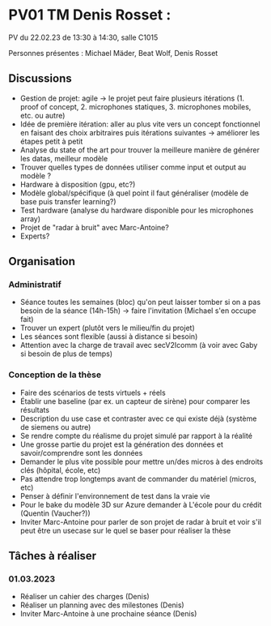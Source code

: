 # PV01 TM Denis Rosset :
PV du 22.02.23 de 13:30 à 14:30, salle C1015

Personnes présentes : Michael Mäder, Beat Wolf, Denis Rosset
## Discussions 
- Gestion de projet: agile -> le projet peut faire plusieurs itérations (1. proof of concept, 2. microphones statiques, 3. microphones mobiles, etc. ou autre)
- Idée de première itération: aller au plus vite vers un concept fonctionnel en faisant des choix arbitraires puis
itérations suivantes -> améliorer les étapes petit à petit
- Analyse du state of the art pour trouver la meilleure manière de générer les datas, meilleur modèle
- Trouver quelles types de données utiliser comme input et output au modèle ?
- Hardware à disposition (gpu, etc?)    
- Modèle global/spécifique (à quel point il faut généraliser (modèle de base puis transfer learning?)
- Test hardware (analyse du hardware disponible pour les microphones array)
- Projet de "radar à bruit" avec Marc-Antoine?
- Experts?
## Organisation
### Administratif
- Séance toutes les semaines (bloc) qu'on peut laisser tomber si on a pas besoin de la séance (14h-15h) -> faire l'invitation (Michael s'en occupe fait)
- Trouver un expert (plutôt vers le milieu/fin du projet)
- Les séances sont flexible (aussi à distance si besoin)
- Attention avec la charge de travail avec secV2Icomm (à voir avec Gaby si besoin de plus de temps)
### Conception de la thèse
- Faire des scénarios de tests virtuels + réels
- Établir une baseline (par ex. un capteur de sirène) pour comparer les résultats
- Description du use case et contraster avec ce qui existe déjà (système de siemens ou autre) 
- Se rendre compte du réalisme du projet simulé par rapport à la réalité
- Une grosse partie du projet est la génération des données et savoir/comprendre sont les données
- Demander le plus vite possible pour mettre un/des micros à des endroits clés (hôpital, école, etc)
- Pas attendre trop longtemps avant de commander du matériel (micros, etc)
- Penser à définir l'environnement de test dans la vraie vie
- Pour le bake du modèle 3D sur Azure demander à L'école pour du crédit (Quentin (Vaucher?))
- Inviter Marc-Antoine pour parler de son projet de radar à bruit et voir s'il peut être un usecase sur le quel se baser pour réaliser la thèse
## Tâches à réaliser
### 01.03.2023 
- Réaliser un cahier des charges (Denis)
- Réaliser un planning avec des milestones (Denis)
- Inviter Marc-Antoine à une prochaine séance (Denis)

